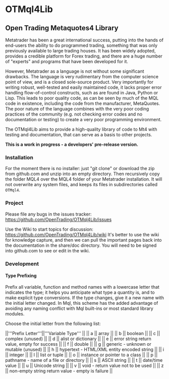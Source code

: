 # OTMql4Lib
## Open Trading Metaquotes4 Library



Metatrader has been a great international success, putting into the
hands of end-users the ability to do programmed trading, something
that was only previously available to large trading houses. It has
been widely adopted, provides a credible platform for Forex trading,
and there are a huge number of "experts" and programs that have been
developed for it.

However, Metatrader as a language is not without some significant
drawbacks. The language is very rudimentary from the computer science
point of view, and is a closed sole-source product. Very importantly
for writing robust, well-tested and easily maintained code, it lacks
proper error handling flow-of-control constructs, such as are found in
Java, Python or Lisp. This leads to poor quality code, as can be seen
by much of the MQL code in existence, including the code from the
manufacturer, MetaQuotes. The poor nature of the language combines
with the very poor coding practices of the community (e.g. not
checking error codes and no documentation or testing) to create a very
poor programming environment.

The OTMql4Lib aims to provide a high-quality library of code to Mt4
with testing and documentation, that can serve as a basis to other projects.

**This is a work in progress - a developers' pre-release version.**

### Installation

For the moment there is no installer: just "git clone" or download the
zip from github.com and unzip into an empty directory. Then recursively copy
the folder MQL4 over the MQL4 folder of your Metatrader installation. It will
not overwrite any system files, and keeps its files in subdirectories
called `OTMql4`.

### Project

Please file any bugs in the issues tracker:
https://github.com/OpenTrading/OTMql4Lib/issues

Use the Wiki to start topics for discussion:
https://github.com/OpenTrading/OTMql4Lib/wiki
It's better to use the wiki for knowledge capture, and then we can pull
the important pages back into the documentation in the share/doc directory.
You will need to be signed into github.com to see or edit in the wiki.
### Development

#### Type Prefixing

Prefix all variable, function and method names with a lowercase letter
that indicates the type; it helps you anticipate what type a quantity
is, and to make explicit type conversions. If the type changes, give
it a new name with the initial letter changed. In Mql, this scheme
has the added advantage of avoiding any naming conflict with Mql
built-ins or most standard library modules.

Choose the initial letter from the following list:

||'''Prefix Letter'''||'''Variable Type'''	||
|| a		|| array 	||
|| b		|| boolean	||
|| c		|| complex (unused)	||
|| d		|| alist or dictionary	||
|| e		|| error string return value, empty for success	||
|| f		|| double	||
|| g		|| generic - unknown or mutable (unused)	||
|| h		|| hypertext - HTML/XML entity encoded string	||
|| i		|| integer	||
|| l		|| list or tuple	||
|| o		|| instance or pointer to a class	||
|| p		|| pathname - name of a file or directory	||
|| s		|| ASCII string	||
|| t		|| date/time value	||
|| u		|| Unicode string	||
|| v		|| void - return value not to be used	||
|| z		|| non-empty string return value - empty is failure	||

